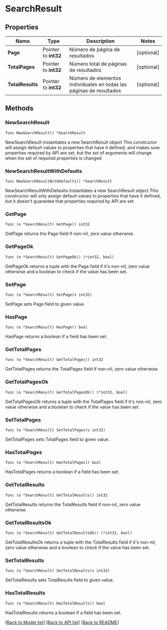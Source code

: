# SearchResult

## Properties

Name | Type | Description | Notes
------------ | ------------- | ------------- | -------------
**Page** | Pointer to **int32** | Número de página de resultados | [optional] 
**TotalPages** | Pointer to **int32** | Número total de páginas de resultados | [optional] 
**TotalResults** | Pointer to **int32** | Número de elementos individuales en todas las páginas de resultados | [optional] 

## Methods

### NewSearchResult

`func NewSearchResult() *SearchResult`

NewSearchResult instantiates a new SearchResult object
This constructor will assign default values to properties that have it defined,
and makes sure properties required by API are set, but the set of arguments
will change when the set of required properties is changed

### NewSearchResultWithDefaults

`func NewSearchResultWithDefaults() *SearchResult`

NewSearchResultWithDefaults instantiates a new SearchResult object
This constructor will only assign default values to properties that have it defined,
but it doesn't guarantee that properties required by API are set

### GetPage

`func (o *SearchResult) GetPage() int32`

GetPage returns the Page field if non-nil, zero value otherwise.

### GetPageOk

`func (o *SearchResult) GetPageOk() (*int32, bool)`

GetPageOk returns a tuple with the Page field if it's non-nil, zero value otherwise
and a boolean to check if the value has been set.

### SetPage

`func (o *SearchResult) SetPage(v int32)`

SetPage sets Page field to given value.

### HasPage

`func (o *SearchResult) HasPage() bool`

HasPage returns a boolean if a field has been set.

### GetTotalPages

`func (o *SearchResult) GetTotalPages() int32`

GetTotalPages returns the TotalPages field if non-nil, zero value otherwise.

### GetTotalPagesOk

`func (o *SearchResult) GetTotalPagesOk() (*int32, bool)`

GetTotalPagesOk returns a tuple with the TotalPages field if it's non-nil, zero value otherwise
and a boolean to check if the value has been set.

### SetTotalPages

`func (o *SearchResult) SetTotalPages(v int32)`

SetTotalPages sets TotalPages field to given value.

### HasTotalPages

`func (o *SearchResult) HasTotalPages() bool`

HasTotalPages returns a boolean if a field has been set.

### GetTotalResults

`func (o *SearchResult) GetTotalResults() int32`

GetTotalResults returns the TotalResults field if non-nil, zero value otherwise.

### GetTotalResultsOk

`func (o *SearchResult) GetTotalResultsOk() (*int32, bool)`

GetTotalResultsOk returns a tuple with the TotalResults field if it's non-nil, zero value otherwise
and a boolean to check if the value has been set.

### SetTotalResults

`func (o *SearchResult) SetTotalResults(v int32)`

SetTotalResults sets TotalResults field to given value.

### HasTotalResults

`func (o *SearchResult) HasTotalResults() bool`

HasTotalResults returns a boolean if a field has been set.


[[Back to Model list]](../README.md#documentation-for-models) [[Back to API list]](../README.md#documentation-for-api-endpoints) [[Back to README]](../README.md)


